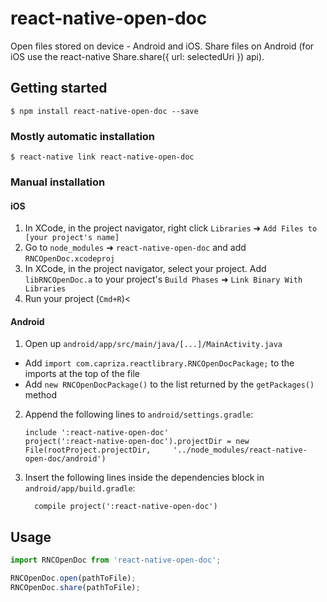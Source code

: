 
# react-native-open-doc

Open files stored on device - Android and iOS. 
Share files on Android (for iOS use the react-native Share.share({ url: selectedUri }) api).

## Getting started

`$ npm install react-native-open-doc --save`

### Mostly automatic installation

`$ react-native link react-native-open-doc`

### Manual installation


#### iOS

1. In XCode, in the project navigator, right click `Libraries` ➜ `Add Files to [your project's name]`
2. Go to `node_modules` ➜ `react-native-open-doc` and add `RNCOpenDoc.xcodeproj`
3. In XCode, in the project navigator, select your project. Add `libRNCOpenDoc.a` to your project's `Build Phases` ➜ `Link Binary With Libraries`
4. Run your project (`Cmd+R`)<

#### Android

1. Open up `android/app/src/main/java/[...]/MainActivity.java`
  - Add `import com.capriza.reactlibrary.RNCOpenDocPackage;` to the imports at the top of the file
  - Add `new RNCOpenDocPackage()` to the list returned by the `getPackages()` method
2. Append the following lines to `android/settings.gradle`:
  	```
  	include ':react-native-open-doc'
  	project(':react-native-open-doc').projectDir = new File(rootProject.projectDir, 	'../node_modules/react-native-open-doc/android')
  	```
3. Insert the following lines inside the dependencies block in `android/app/build.gradle`:
  	```
      compile project(':react-native-open-doc')
  	```


## Usage
```javascript
import RNCOpenDoc from 'react-native-open-doc';

RNCOpenDoc.open(pathToFile);
RNCOpenDoc.share(pathToFile);
```
  
